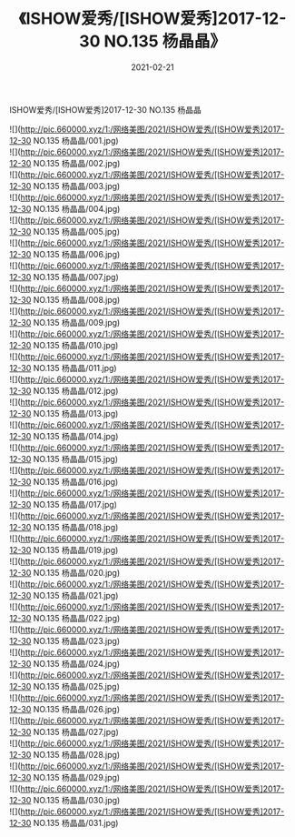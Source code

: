 ﻿---
layout: post
title:  《ISHOW爱秀/[ISHOW爱秀]2017-12-30 NO.135 杨晶晶》
date:   2021-02-21
img: http://pic.660000.xyz/1:/网络美图/2021/ISHOW爱秀/[ISHOW爱秀]2017-12-30 NO.135 杨晶晶/000.jpg
categories: [美女, 清纯, 唯美]
---

ISHOW爱秀/[ISHOW爱秀]2017-12-30 NO.135 杨晶晶

 ![](http://pic.660000.xyz/1:/网络美图/2021/ISHOW爱秀/[ISHOW爱秀]2017-12-30 NO.135 杨晶晶/001.jpg) <br>![](http://pic.660000.xyz/1:/网络美图/2021/ISHOW爱秀/[ISHOW爱秀]2017-12-30 NO.135 杨晶晶/002.jpg) <br>![](http://pic.660000.xyz/1:/网络美图/2021/ISHOW爱秀/[ISHOW爱秀]2017-12-30 NO.135 杨晶晶/003.jpg) <br>![](http://pic.660000.xyz/1:/网络美图/2021/ISHOW爱秀/[ISHOW爱秀]2017-12-30 NO.135 杨晶晶/004.jpg) <br>![](http://pic.660000.xyz/1:/网络美图/2021/ISHOW爱秀/[ISHOW爱秀]2017-12-30 NO.135 杨晶晶/005.jpg) <br>![](http://pic.660000.xyz/1:/网络美图/2021/ISHOW爱秀/[ISHOW爱秀]2017-12-30 NO.135 杨晶晶/006.jpg) <br>![](http://pic.660000.xyz/1:/网络美图/2021/ISHOW爱秀/[ISHOW爱秀]2017-12-30 NO.135 杨晶晶/007.jpg) <br>![](http://pic.660000.xyz/1:/网络美图/2021/ISHOW爱秀/[ISHOW爱秀]2017-12-30 NO.135 杨晶晶/008.jpg) <br>![](http://pic.660000.xyz/1:/网络美图/2021/ISHOW爱秀/[ISHOW爱秀]2017-12-30 NO.135 杨晶晶/009.jpg) <br>![](http://pic.660000.xyz/1:/网络美图/2021/ISHOW爱秀/[ISHOW爱秀]2017-12-30 NO.135 杨晶晶/010.jpg) <br>![](http://pic.660000.xyz/1:/网络美图/2021/ISHOW爱秀/[ISHOW爱秀]2017-12-30 NO.135 杨晶晶/011.jpg) <br>![](http://pic.660000.xyz/1:/网络美图/2021/ISHOW爱秀/[ISHOW爱秀]2017-12-30 NO.135 杨晶晶/012.jpg) <br>![](http://pic.660000.xyz/1:/网络美图/2021/ISHOW爱秀/[ISHOW爱秀]2017-12-30 NO.135 杨晶晶/013.jpg) <br>![](http://pic.660000.xyz/1:/网络美图/2021/ISHOW爱秀/[ISHOW爱秀]2017-12-30 NO.135 杨晶晶/014.jpg) <br>![](http://pic.660000.xyz/1:/网络美图/2021/ISHOW爱秀/[ISHOW爱秀]2017-12-30 NO.135 杨晶晶/015.jpg) <br>![](http://pic.660000.xyz/1:/网络美图/2021/ISHOW爱秀/[ISHOW爱秀]2017-12-30 NO.135 杨晶晶/016.jpg) <br>![](http://pic.660000.xyz/1:/网络美图/2021/ISHOW爱秀/[ISHOW爱秀]2017-12-30 NO.135 杨晶晶/017.jpg) <br>![](http://pic.660000.xyz/1:/网络美图/2021/ISHOW爱秀/[ISHOW爱秀]2017-12-30 NO.135 杨晶晶/018.jpg) <br>![](http://pic.660000.xyz/1:/网络美图/2021/ISHOW爱秀/[ISHOW爱秀]2017-12-30 NO.135 杨晶晶/019.jpg) <br>![](http://pic.660000.xyz/1:/网络美图/2021/ISHOW爱秀/[ISHOW爱秀]2017-12-30 NO.135 杨晶晶/020.jpg) <br>![](http://pic.660000.xyz/1:/网络美图/2021/ISHOW爱秀/[ISHOW爱秀]2017-12-30 NO.135 杨晶晶/021.jpg) <br>![](http://pic.660000.xyz/1:/网络美图/2021/ISHOW爱秀/[ISHOW爱秀]2017-12-30 NO.135 杨晶晶/022.jpg) <br>![](http://pic.660000.xyz/1:/网络美图/2021/ISHOW爱秀/[ISHOW爱秀]2017-12-30 NO.135 杨晶晶/023.jpg) <br>![](http://pic.660000.xyz/1:/网络美图/2021/ISHOW爱秀/[ISHOW爱秀]2017-12-30 NO.135 杨晶晶/024.jpg) <br>![](http://pic.660000.xyz/1:/网络美图/2021/ISHOW爱秀/[ISHOW爱秀]2017-12-30 NO.135 杨晶晶/025.jpg) <br>![](http://pic.660000.xyz/1:/网络美图/2021/ISHOW爱秀/[ISHOW爱秀]2017-12-30 NO.135 杨晶晶/026.jpg) <br>![](http://pic.660000.xyz/1:/网络美图/2021/ISHOW爱秀/[ISHOW爱秀]2017-12-30 NO.135 杨晶晶/027.jpg) <br>![](http://pic.660000.xyz/1:/网络美图/2021/ISHOW爱秀/[ISHOW爱秀]2017-12-30 NO.135 杨晶晶/028.jpg) <br>![](http://pic.660000.xyz/1:/网络美图/2021/ISHOW爱秀/[ISHOW爱秀]2017-12-30 NO.135 杨晶晶/029.jpg) <br>![](http://pic.660000.xyz/1:/网络美图/2021/ISHOW爱秀/[ISHOW爱秀]2017-12-30 NO.135 杨晶晶/030.jpg) <br>![](http://pic.660000.xyz/1:/网络美图/2021/ISHOW爱秀/[ISHOW爱秀]2017-12-30 NO.135 杨晶晶/031.jpg) <br>